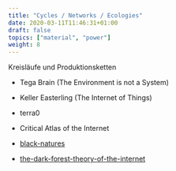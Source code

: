 ```yaml
---
title: "Cycles / Networks / Ecologies"
date: 2020-03-11T11:46:31+01:00
draft: false
topics: ["material", "power"]
weight: 8
---
```


Kreisläufe und Produktionsketten

- Tega Brain (The Environment is not a System)
- Keller Easterling (The Internet of Things)

- terra0
- Critical Atlas of the Internet

- [black-natures](https://strelkamag.com/en/article/black-natures-enframing-the-natural-as-technological)
- [the-dark-forest-theory-of-the-internet](https://flugschriften.com/2020/03/24/the-dark-forest-theory-of-the-internet-by-bogna-konior/)

